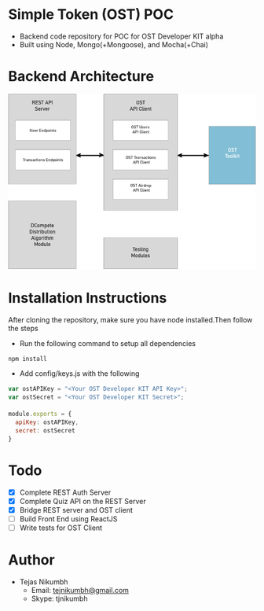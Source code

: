 # Simple Token (OST) POC
- Backend code repository for POC for OST Developer KIT alpha 
- Built using Node, Mongo(+Mongoose), and Mocha(+Chai)
# Backend Architecture
![alt text](https://github.com/tejasnikumbh/ost-poc-backend/blob/master/resources/backend_architecture.png)
# Installation Instructions
After cloning the repository, make sure you have node installed.Then follow the steps

- Run the following command to setup all dependencies
```javascript
npm install
```

- Add config/keys.js with the following
```javascript
var ostAPIKey = "<Your OST Developer KIT API Key>";
var ostSecret = "<Your OST Developer KIT Secret>";

module.exports = {
  apiKey: ostAPIKey,
  secret: ostSecret
}
```

# Todo
- [x] Complete REST Auth Server
- [x] Complete Quiz API on the REST Server
- [x] Bridge REST server and OST client
- [ ] Build Front End using ReactJS
- [ ] Write tests for OST Client

# Author
- Tejas Nikumbh
  - Email: tejnikumbh@gmail.com
  - Skype: tjnikumbh
